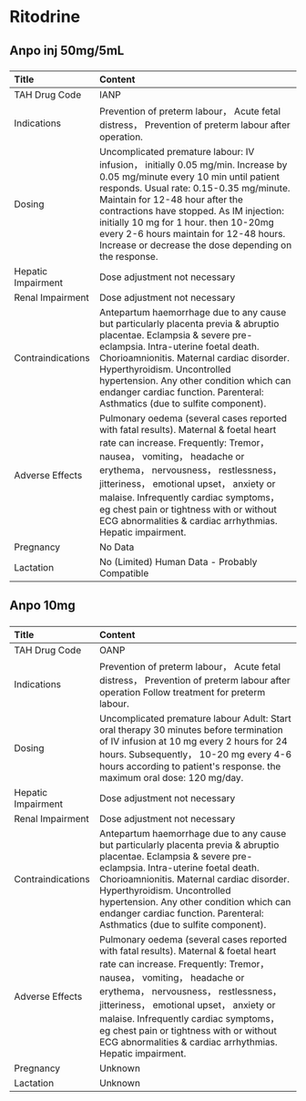 # Ritodrine

## Anpo inj 50mg/5mL

##### 

| Title              | Content                                                                                                                                                                                                                                                                                                                                                                                           |
|:-------------------|:--------------------------------------------------------------------------------------------------------------------------------------------------------------------------------------------------------------------------------------------------------------------------------------------------------------------------------------------------------------------------------------------------|
| TAH Drug Code      | IANP                                                                                                                                                                                                                                                                                                                                                                                              |
| Indications        | Prevention of preterm labour， Acute fetal distress， Prevention of preterm labour after operation.                                                                                                                                                                                                                                                                                               |
| Dosing             | Uncomplicated premature labour: IV infusion， initially 0.05 mg/min. Increase by 0.05 mg/minute every 10 min until patient responds. Usual rate: 0.15-0.35 mg/minute. Maintain for 12-48 hour after the contractions have stopped. As IM injection: initially 10 mg for 1 hour. then 10-20mg every 2-6 hours maintain for 12-48 hours. Increase or decrease the dose depending on the response.   |
| Hepatic Impairment | Dose adjustment not necessary                                                                                                                                                                                                                                                                                                                                                                     |
| Renal Impairment   | Dose adjustment not necessary                                                                                                                                                                                                                                                                                                                                                                     |
| Contraindications  | Antepartum haemorrhage due to any cause but particularly placenta previa & abruptio placentae. Eclampsia & severe pre-eclampsia. Intra-uterine foetal death. Chorioamnionitis. Maternal cardiac disorder. Hyperthyroidism. Uncontrolled hypertension. Any other condition which can endanger cardiac function. Parenteral: Asthmatics (due to sulfite component).                                 |
| Adverse Effects    | Pulmonary oedema (several cases reported with fatal results). Maternal & foetal heart rate can increase. Frequently: Tremor， nausea， vomiting， headache or erythema， nervousness， restlessness， jitteriness， emotional upset， anxiety or malaise. Infrequently cardiac symptoms， eg chest pain or tightness with or without ECG abnormalities & cardiac arrhythmias. Hepatic impairment. |
| Pregnancy          | No Data                                                                                                                                                                                                                                                                                                                                                                                           |
| Lactation          | No (Limited) Human Data - Probably Compatible                                                                                                                                                                                                                                                                                                                                                     |

## Anpo 10mg

##### 

| Title              | Content                                                                                                                                                                                                                                                                                                                                                                                           |
|:-------------------|:--------------------------------------------------------------------------------------------------------------------------------------------------------------------------------------------------------------------------------------------------------------------------------------------------------------------------------------------------------------------------------------------------|
| TAH Drug Code      | OANP                                                                                                                                                                                                                                                                                                                                                                                              |
| Indications        | Prevention of preterm labour， Acute fetal distress， Prevention of preterm labour after operation Follow treatment for preterm labour.                                                                                                                                                                                                                                                           |
| Dosing             | Uncomplicated premature labour Adult: Start oral therapy 30 minutes before termination of IV infusion at 10 mg every 2 hours for 24 hours. Subsequently， 10-20 mg every 4-6 hours according to patient's response. the maximum oral dose: 120 mg/day.                                                                                                                                            |
| Hepatic Impairment | Dose adjustment not necessary                                                                                                                                                                                                                                                                                                                                                                     |
| Renal Impairment   | Dose adjustment not necessary                                                                                                                                                                                                                                                                                                                                                                     |
| Contraindications  | Antepartum haemorrhage due to any cause but particularly placenta previa & abruptio placentae. Eclampsia & severe pre-eclampsia. Intra-uterine foetal death. Chorioamnionitis. Maternal cardiac disorder. Hyperthyroidism. Uncontrolled hypertension. Any other condition which can endanger cardiac function. Parenteral: Asthmatics (due to sulfite component).                                 |
| Adverse Effects    | Pulmonary oedema (several cases reported with fatal results). Maternal & foetal heart rate can increase. Frequently: Tremor， nausea， vomiting， headache or erythema， nervousness， restlessness， jitteriness， emotional upset， anxiety or malaise. Infrequently cardiac symptoms， eg chest pain or tightness with or without ECG abnormalities & cardiac arrhythmias. Hepatic impairment. |
| Pregnancy          | Unknown                                                                                                                                                                                                                                                                                                                                                                                           |
| Lactation          | Unknown                                                                                                                                                                                                                                                                                                                                                                                           |

